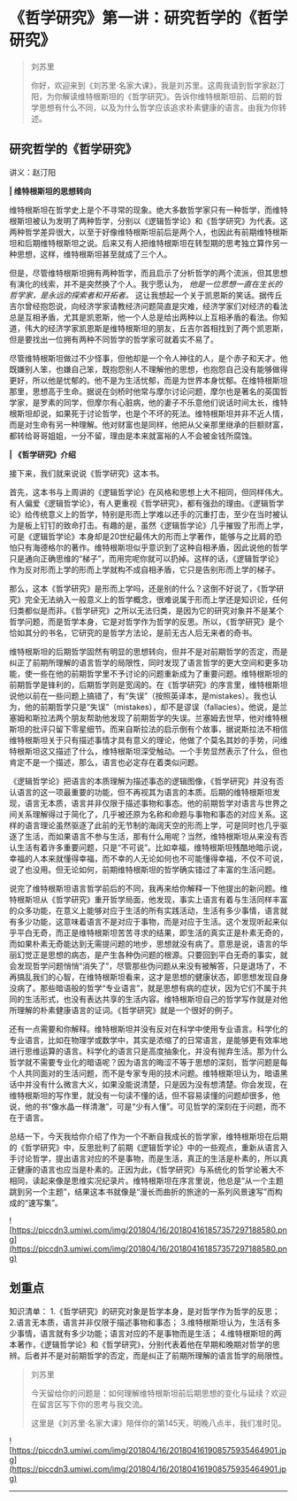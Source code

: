 # 《哲学研究》第一讲：研究哲学的《哲学研究》

> 刘苏里
> 
> 你好，欢迎来到《刘苏里·名家大课》，我是刘苏里。这周我请到哲学家赵汀阳，为你解读维特根斯坦的《哲学研究》。告诉你维特根斯坦前、后期的哲学思想有什么不同，以及为什么哲学应该追求朴素健康的语言。由我为你转述。

## 研究哲学的《哲学研究》

讲义：赵汀阳

 **| 维特根斯坦的思想转向**

维特根斯坦在哲学史上是个不寻常的现象。绝大多数哲学家只有一种哲学，而维特根斯坦被认为发明了两种哲学，分别以《逻辑哲学论》和《哲学研究》为代表。这两种哲学差异很大，以至于好像维特根斯坦前后是两个人，也因此有前期维特根斯坦和后期维特根斯坦之说。后来又有人把维特根斯坦在转型期的思考独立算作另一种思想，这样，维特根斯坦甚至就成了三个人。

但是，尽管维特根斯坦拥有两种哲学，而且启示了分析哲学的两个流派，但其思想有演化的线索，并不是突然换了个人。我宁愿认为， *他是一位思想一直在生长的哲学家，是永远的探索者和开拓者。* 这让我想起一个关于凯恩斯的笑话。据传丘吉尔曾经抱怨说，向经济学家请教经济问题简直是灾难，经济学家们对经济的看法总是互相矛盾，尤其是凯恩斯，他一个人总是给出两种以上互相矛盾的看法。你知道，伟大的经济学家凯恩斯是维特根斯坦的朋友，丘吉尔首相找到了两个凯恩斯，但是要找出一位拥有两种不同哲学的哲学家可就着实不易了。

尽管维特根斯坦做过不少怪事，但他却是一个令人神往的人，是个赤子和天才。他既嫌别人笨，也嫌自己笨，既抱怨别人不理解他的思想，也抱怨自己没有能够做得更好，所以他是忧郁的。他不是为生活忧郁，而是为世界本身忧郁。在维特根斯坦那里，思想高于生命。据说在剑桥时他常与摩尔讨论问题，摩尔也是著名的英国哲学家，是罗素的同学，但摩尔有心脏病，他的妻子不乐意他们说话时间太长，维特根斯坦却说，如果死于讨论哲学，也是个不坏的死法。维特根斯坦并非不近人情，而是对生命有另一种理解。他对财富也是同样，他把从父亲那里继承的巨额财富，都转给哥哥姐姐，一分不留，理由是本来就富裕的人不会被金钱所腐蚀。

 **| 《哲学研究》介绍**

接下来，我们就来说说《哲学研究》这本书。

首先，这本书与上周讲的《逻辑哲学论》在风格和思想上大不相同，但同样伟大。有人偏爱《逻辑哲学论》，有人更重视《哲学研究》，都有强劲的理由。《逻辑哲学论》给传统意义上的哲学，特别是形而上学难以还手的沉重打击，至少在当时被认为是板上钉钉的致命打击。有趣的是，虽然《逻辑哲学论》几乎摧毁了形而上学，可是《逻辑哲学论》本身却是20世纪最伟大的形而上学著作，能够与之比肩的恐怕只有海德格尔的著作。维特根斯坦似乎意识到了这种自相矛盾，因此说他的哲学只是通向正确思维的“梯子”，而用完呢你就可以扔掉。这样的话，《逻辑哲学论》作为反对形而上学的形而上学就构不成自相矛盾，它只是告别形而上学的梯子。

那么，这本《哲学研究》是形而上学吗，还是别的什么？这倒不好说了，《哲学研究》完全无法纳入一般意义上的哲学概念，很难说属于形而上学还是知识论，任何归类都似是而非。《哲学研究》之所以无法归类，是因为它的研究对象并不是某个哲学问题，而是哲学本身，它是对哲学作为哲学的反思。所以，《哲学研究》是个恰如其分的书名，它研究的是哲学方法论，是前无古人后无来者的奇书。

维特根斯坦的后期哲学固然有明显的思想转向，但并不是对前期哲学的否定，而是纠正了前期所理解的语言哲学的局限性，同时发现了语言哲学的更大空间和更多功能，使一些在他的前期哲学里不予讨论的问题重新成为了重要问题。维特根斯坦的前期哲学是锋利的，后期哲学则是宽阔的。在《哲学研究》的序言里，维特根斯坦说他以前在一些问题上搞错了，有“失误”（按照英译本，是mistakes）。我也认为，他的前期哲学只是“失误”（mistakes），却不是谬误（fallacies）。他说，是兰塞姆和斯拉法两个朋友帮助他发现了前期哲学的失误。兰塞姆去世早，他对维特根斯坦的批评只留下零星细节。而来自斯拉法的启示倒有个故事，据说斯拉法不相信维特根斯坦关于只有描述事情才具有意义的理论，他做了个莫名其妙的手势，问维特根斯坦这又描述了什么，维特根斯坦深受触动。一个手势显然表示了什么，但也肯定不是一个描述，那么，语言也必定存在着类似问题。

《逻辑哲学论》把语言的本质理解为描述事态的逻辑图像，《哲学研究》并没有否认语言的这一项最重要的功能，但不再视其为语言的本质。后期的维特根斯坦发现，语言无本质，语言并非仅限于描述事物和事态。他的前期哲学对语言与世界之间关系理解得过于简化了，几乎被还原为名称和命题与事物和事态的对应关系。这样的语言理论虽然驱逐了此前的无节制的海阔天空的形而上学，可是同时也几乎驱逐了生活，而如果语言不参与生活，那有什么用呢？当然，维特根斯坦从来没有否认生活有着许多重要问题，只是“不可说”。比如幸福，维特根斯坦残酷地暗示说，幸福的人本来就懂得幸福，而不幸的人无论如何也不可能懂得幸福，不仅不可说，说了也没用。但无论如何，前期维特根斯坦的哲学确实错过了丰富的生活问题。

说完了维特根斯坦语言哲学前后的不同，我再来给你解释一下他提出的新问题。维特根斯坦从《哲学研究》重开哲学局面，他发现，事实上语言有着与生活同样丰富的众多功能，在意义上能够对应于生活的所有实践活动，生活有多少事情，语言就有多少功能，这意味着语言不是对应于事物，而是对应于生活。这个发现听起来似乎平白无奇，而正是维特根斯坦苦苦寻求的结果，即生活的真实正是朴素无奇的，而如果朴素无奇能达到无需提问题的地步，思想就没有病了。意思是说，语言的华丽幻觉正是思想的病态，是产生各种伪问题的根源。只要回到平白无奇的事实，就会发现哲学问题悄悄“消失了”，尽管那些伪问题从来没有被解答，只是退场了，不再搞乱我们的心智，在维特根斯坦看来，这才是思想的健康状态，即思想发现自身没病了。那些暗语般的哲学“专业语言”，就是思想有病的症状，因为它们不属于共同的生活形式，也没有表达共享的生活内容。维特根斯坦自己的哲学写作就是对他所理解的朴素健康语言的证词。《哲学研究》就是一个很好的例子。

还有一点需要和你解释。维特根斯坦并没有反对在科学中使用专业语言。科学化的专业语言，比如在物理学或数学中，其实是浓缩了的日常语言，是能够更有效率地进行思维运算的语言。科学化的语言只是高度抽象化，并没有抛弃生活。那为什么哲学就不需要专业化的暗语呢？因为语言的晦涩不等于思想的深刻，哲学问题是每个人共同面对的生活问题，而不是专家专用的技术问题。维特根斯坦认为，暗语黑话中并没有什么微言大义，如果没能说清楚，只是因为没有想清楚。你会发现，在维特根斯坦的写作里，就没有一句读不懂的话，但不容易读懂的问题却很多，他说，他的书“像水晶一样清澈”，可是“少有人懂”。可见哲学的深刻在于问题，而不在于语言。

总结一下，今天我给你介绍了作为一个不断自我成长的哲学家，维特根斯坦在后期的《哲学研究》中，反思批判了前期《逻辑哲学论》中的一些观点，重新从语言入手讨论哲学，提出语言对应的不是事物，而是生活，真正的生活是朴素的，所以真正健康的语言也应当是朴素的。正因为此，《哲学研究》与系统化的哲学论著大不相同，读起来像是思维实况纪录片。维特根斯坦在序言里说，他总是“从一个主题跳到另一个主题”，结果这本书就像是“漫长而曲折的旅途的一系列风景速写”而构成的“速写集”。

![https://piccdn3.umiwi.com/img/201804/16/201804161857357297188580.png](https://piccdn3.umiwi.com/img/201804/16/201804161857357297188580.png)

## 划重点

知识清单：
1.《哲学研究》的研究对象是哲学本身，是对哲学作为哲学的反思；
2.语言无本质，语言并非仅限于描述事物和事态；
3.维特根斯坦认为，生活有多少事情，语言就有多少功能；语言对应的不是事物而是生活；
4.维特根斯坦的两本著作，《逻辑哲学论》和《哲学研究》，分别代表着他在早期和晚期对哲学的思辨。后者并不是对前期哲学的否定，而是纠正了前期所理解的语言哲学的局限性。

> 刘苏里
> 
> 今天留给你的问题是：如何理解维特根斯坦前后期思想的变化与延续？欢迎在留言区写下你的思考与我交流。
> 
> 这里是《刘苏里·名家大课》陪伴你的第145天，明晚八点半，我们准时见。

![https://piccdn3.umiwi.com/img/201804/16/201804161908575935464901.jpg](https://piccdn3.umiwi.com/img/201804/16/201804161908575935464901.jpg)

---
